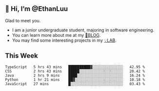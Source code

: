 ## 👋 Hi, I’m @EthanLuu

Glad to meet you.

- I am a junior undergraduate student, majoring in software engineering.
- You can learn more about me at my [📝BLOG](https://blog.ethanloo.top).
- You may find some interesting projects in my [💡LAB](https://lab.ethanloo.top).

## This Week
<!--START_SECTION:waka-->
```text
TypeScript   5 hrs 43 mins   ██████████▓░░░░░░░░░░░░░░   42.95 % 
CSS          2 hrs 43 mins   █████░░░░░░░░░░░░░░░░░░░░   20.42 % 
Java         2 hrs 9 mins    ████░░░░░░░░░░░░░░░░░░░░░   16.24 % 
Python       1 hr 21 mins    ██▓░░░░░░░░░░░░░░░░░░░░░░   10.18 % 
JavaScript   27 mins         █░░░░░░░░░░░░░░░░░░░░░░░░   03.43 % 
```
<!--END_SECTION:waka-->
